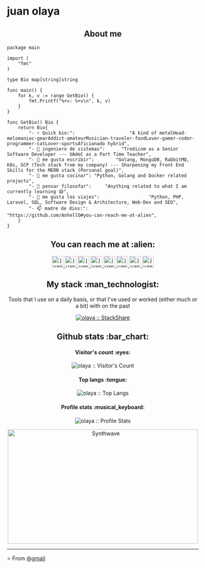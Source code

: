 #  juan olaya

<h2 align="center">About me</h2>

```golang
package main

import (
	"fmt"
)

type Bio map[string]string

func main() {
	for k, v := range GetBio() {
		fmt.Printf("%+v: %+v\n", k, v)
	}
}

func GetBio() Bio {
	return Bio{
		"- ⚡ Quick bio:":                    "A kind of metalHead-melomaniac-gearAddict-amateurMusician-traveler-foodLover-gamer-coder-programmer-catLover-sportsAficionado hybrid",
		"- 🔭 ingeniero de sistemas":      "Tredicom as a Senior Software Developer --- UAdeC as a Part Time Teacher",
		"- 🌱 me gusta escribir":        "Golang, MongoDB, RabbitMQ, K8s, GCP (Tech stack from my company) --- Sharpening my Front End Skills for the MERN stack (Personal goal)",
		"- 👯 me gusta cocinar": "Python, Golang and Docker related projects",
		"- 🤔 pensar filosofar":     "Anything related to what I am currently learning 😅",
		"- 💬 me gusta los viajes":                  "Python, PHP, Laravel, SQL, Software Design & Architecture, Web-Dev and SEO",
		"- 📫 madre de dios:":              "https://github.com/AnhellO#you-can-reach-me-at-alien",
	}
}
```

<h2 align="center">You can reach me at :alien:</h2>

<p align="center">
  <a href="https://dev.to/anhello">
    <img src="https://d2fltix0v2e0sb.cloudfront.net/dev-badge.svg" alt="juan manuel olaya chavez's DEV Profile" height="30" width="30">
  </a>

  <a href="https://www.linkedin.com/in/juan-manuel-olaya-chave-601813199/">
    <img src="https://www.vectorlogo.zone/logos/linkedin/linkedin-icon.svg" alt="juan manuel olaya chavez's LinkedIn Profile" height="30" width="30">
  </a>

  <a href="https://stackoverflow.com/users/2946413/juan-manuel-olaya-chave?tab=profile">
    <img src="https://www.vectorlogo.zone/logos/stackoverflow/stackoverflow-icon.svg" alt="juan manuel olaya chavez's Stack Overflow Profile" height="30" width="30">
  </a>

  <a href="https://stackexchange.com/users/3525056/juan-manuel-olaya-chavez">
    <img src="https://www.vectorlogo.zone/logos/stackexchange/stackexchange-icon.svg" alt="juan manuel olaya chavez's Stack Exchange Profile" height="30" width="30">
  </a>

  <a href="https://stackshare.io/olaya">
    <img src="https://cdn.worldvectorlogo.com/logos/stackshare.svg" alt="juan manuel olaya chavez's StackShare Profile" height="30" width="30">
  </a>
  
  <a href="https://gitlab.com/olaya">
    <img src="https://www.vectorlogo.zone/logos/gitlab/gitlab-icon.svg" alt="juan manuel olaya chavez's GitLab Profile" height="30" width="30">
  </a>
  
  <a href="https://medium.com/@ajzavala">
    <img src="https://www.vectorlogo.zone/logos/medium/medium-tile.svg" alt="juan manuel olaya chavez's Medium Profile" height="30" width="30">
  </a>
  
  <a href="https://www.youtube.com/channel/UCPUwB4x7_6Dbvwsnfbe1yiQ">
    <img src="https://www.vectorlogo.zone/logos/youtube/youtube-icon.svg" alt="juan manuel olaya chavez's YouTube Channel" height="30" width="30">
  </a>
</p>

<h2 align="center">My stack :man_technologist:</h2>

<p align="center">Tools that I use on a daily basis, or that I've used or worked (either much or a bit) with on the past</p>
<p align="center">
  <a href="https://stackshare.io/olaya/my-personal-stack">
    <img src="http://img.shields.io/badge/tech-stack-0690fa.svg?style=flat" alt="olaya :: StackShare" />
  </a>
</p>

<h2 align="center">Github stats :bar_chart:</h2>

<h4 align="center">Visitor's count :eyes:</h4>

<p align="center"><img src="https://profile-counter.glitch.me/{olaya}/count.svg" alt="olaya :: Visitor's Count" /></p>

<h4 align="center">Top langs :tongue:</h4>

<p align="center"><img src="https://github-readme-stats.vercel.app/api/top-langs/?username=olaya&langs_count=10&theme=tokyonight&layout=compact" alt="olaya :: Top Langs" /></p>

<h4 align="center">Profile stats :musical_keyboard:</h4>

<p align="center"><img src="https://github-readme-stats.vercel.app/api?username=olaya&show_icons=true&theme=synthwave" alt="olaya :: Profile Stats" /></p>

<p align="center"><img src="https://thumbs.gfycat.com/GoodnaturedFondGaur-size_restricted.gif" alt="Synthwave" height="300" width="500"></p>


---

⭐️ From [@gmail](https://github.com/olaya)

